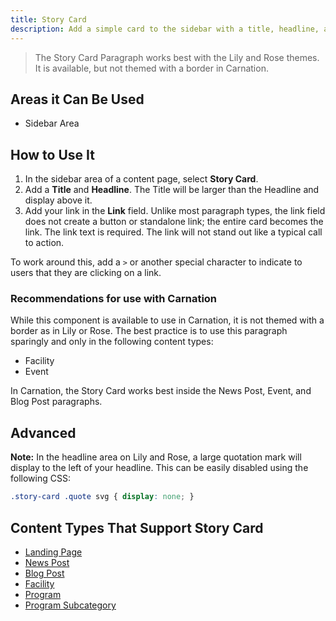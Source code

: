 ```yaml
---
title: Story Card
description: Add a simple card to the sidebar with a title, headline, and call to action.
---
```


> The Story Card Paragraph works best with the Lily and Rose themes. It is available, but not themed with a border in Carnation.

## Areas it Can Be Used

*   Sidebar Area

## How to Use It

1.  In the sidebar area of a content page, select **Story Card**.
2.  Add a **Title** and **Headline**. The Title will be larger than the Headline and display above it.
3.  Add your link in the **Link** field. Unlike most paragraph types, the link field does not create a button or standalone link; the entire card becomes the link. The link text is required. The link will not stand out like a typical call to action.

To work around this, add a `>` or another special character to indicate to users that they are clicking on a link.

### Recommendations for use with Carnation

While this component is available to use in Carnation, it is not themed with a border as in Lily or Rose. The best practice is to use this paragraph sparingly and only in the following content types:

*   Facility
*   Event

In Carnation, the Story Card works best inside the News Post, Event, and Blog Post paragraphs.

## Advanced

**Note:** In the headline area on Lily and Rose, a large quotation mark will display to the left of your headline. This can be easily disabled using the following CSS:

```css
.story-card .quote svg { display: none; }
```

## Content Types That Support Story Card

*   [Landing Page](../../content-types/landing-page)
*   [News Post](../../content-types/news-post)
*   [Blog Post](../../content-types/blog-post)
*   [Facility](../../content-types/facility)
*   [Program](../../content-types/program)
*   [Program Subcategory](../../content-types/program-subcategory)
